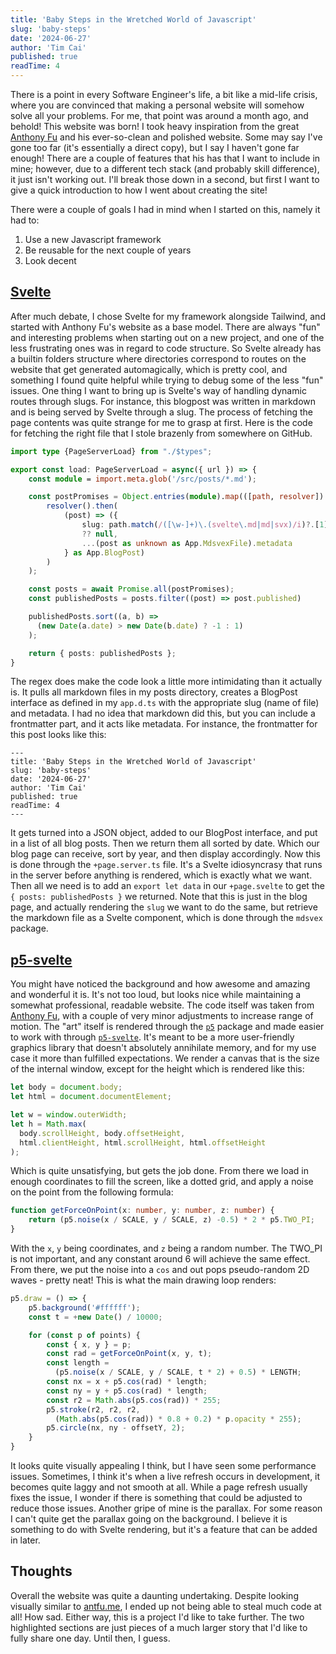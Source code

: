 ```yaml
---
title: 'Baby Steps in the Wretched World of Javascript'
slug: 'baby-steps'
date: '2024-06-27'
author: 'Tim Cai'
published: true
readTime: 4
---
```


There is a point in every Software Engineer's life, a bit like a mid-life crisis,
where you are convinced that making a personal website will somehow solve all your problems.
For me, that point was around a month ago, and behold! This website was born!
I took heavy inspiration from the great [Anthony Fu](http://www.antfu.me) and his
ever-so-clean and polished website. Some may say I've gone too far (it's essentially a direct copy),
but I say I haven't gone far enough! There are a couple of features that his has that I want to include in mine;
however, due to a different tech stack (and probably skill difference), it just isn't working out.
I'll break those down in a second, but first I want to give a quick introduction to how I went about creating the site!

There were a couple of goals I had in mind when I started on this, namely it had to:
1. Use a new Javascript framework
2. Be reusable for the next couple of years
3. Look decent

## [Svelte](https://svelte.dev/)
After much debate, I chose Svelte for my framework alongside Tailwind, and started with Anthony Fu's website as a base
model. There are always "fun" and interesting problems when starting out on a new project, and one of the less 
frustrating ones was in regard to code structure. So Svelte already has a builtin folders structure where directories
correspond to routes on the website that get generated automagically, which is pretty cool, and something I found
quite helpful while trying to debug some of the less "fun" issues. One thing I want to bring up is Svelte's way of 
handling dynamic routes through slugs. For instance, this blogpost was written in markdown and is being served by Svelte 
through a slug. The process of fetching the page contents was quite strange for me to grasp at first. Here is the code
for fetching the right file that I stole brazenly from somewhere on GitHub.

```ts
import type {PageServerLoad} from "./$types";

export const load: PageServerLoad = async({ url }) => {
	const module = import.meta.glob('/src/posts/*.md');

	const postPromises = Object.entries(module).map(([path, resolver]) =>
		resolver().then(
			(post) => ({
				slug: path.match(/([\w-]+)\.(svelte\.md|md|svx)/i)?.[1] 
                ?? null, 
                ...(post as unknown as App.MdsvexFile).metadata
			} as App.BlogPost)
		)
	);

	const posts = await Promise.all(postPromises);
	const publishedPosts = posts.filter((post) => post.published)

	publishedPosts.sort((a, b) => 
      (new Date(a.date) > new Date(b.date) ? -1 : 1)
    );

	return { posts: publishedPosts };
}
```

The regex does make the code look a little more intimidating than it actually is. It pulls all markdown files in my posts
directory, creates a BlogPost interface as defined in my `app.d.ts` with the appropriate slug (name of file) and metadata.
I had no idea that markdown did this, but you can include a frontmatter part, and it acts like metadata. For instance,
the frontmatter for this post looks like this:

```
---
title: 'Baby Steps in the Wretched World of Javascript'
slug: 'baby-steps'
date: '2024-06-27'
author: 'Tim Cai'
published: true
readTime: 4
---
```

It gets turned into a JSON object, added to our BlogPost interface, and put in a list of all blog posts. Then we return
them all sorted by date. Which our blog page can receive, sort by year, and then display accordingly. Now this is done
through the `+page.server.ts` file. It's a Svelte idiosyncrasy that runs in the server before anything is rendered, 
which is exactly what we want. Then all we need is to add an `export let data` in our `+page.svelte` to get the 
`{ posts: publishedPosts }` we returned. Note that this is just in the blog page, and actually rendering the `slug` we
want to do the same, but retrieve the markdown file as a Svelte component, which is done through the `mdsvex` package. 

## [p5-svelte](https://p5js.org/)
You might have noticed the background and how awesome and amazing and wonderful it is. It's not too loud, but looks
nice while maintaining a somewhat professional, readable website. The code itself was taken from 
[Anthony Fu](https://github.com/antfu/antfu.me/blob/main/src/components/ArtDots.vue), with a
couple of very minor adjustments to increase range of motion. The "art" itself is rendered through the 
[`p5`](https://p5js.org/) package and made easier to work with through 
[`p5-svelte`](https://github.com/tonyketcham/p5-svelte). It's meant to be a more user-friendly graphics library that 
doesn't absolutely annihilate memory, and for my use case it more than fulfilled expectations. We render a canvas that
is the size of the internal window, except for the height which is rendered like this:

```typescript
let body = document.body;
let html = document.documentElement;

let w = window.outerWidth;
let h = Math.max(
  body.scrollHeight, body.offsetHeight,
  html.clientHeight, html.scrollHeight, html.offsetHeight
);
```

Which is quite unsatisfying, but gets the job done. From there we load in enough coordinates to fill the screen, 
like a dotted grid, and apply a noise on the point from the following formula:

```ts
function getForceOnPoint(x: number, y: number, z: number) {
    return (p5.noise(x / SCALE, y / SCALE, z) -0.5) * 2 * p5.TWO_PI;
}
```

With the `x`, `y` being coordinates, and `z` being a random number. The TWO_PI is not important, and any constant around
6 will achieve the same effect. From there, we put the noise into a `cos` and out pops pseudo-random 2D waves - pretty neat!
This is what the main drawing loop renders:

```ts
p5.draw = () => {
    p5.background('#ffffff');
    const t = +new Date() / 10000;

    for (const p of points) {
        const { x, y } = p;
        const rad = getForceOnPoint(x, y, t);
        const length = 
          (p5.noise(x / SCALE, y / SCALE, t * 2) + 0.5) * LENGTH;
        const nx = x + p5.cos(rad) * length;
        const ny = y + p5.cos(rad) * length;
        const r2 = Math.abs(p5.cos(rad)) * 255;
        p5.stroke(r2, r2, r2, 
          (Math.abs(p5.cos(rad)) * 0.8 + 0.2) * p.opacity * 255);
        p5.circle(nx, ny - offsetY, 2);
    }
}
```

It looks quite visually appealing I think, but I have seen some performance issues. Sometimes, I think it's when 
a live refresh occurs in development, it becomes quite laggy and not smooth at all. While a page refresh usually fixes
the issue, I wonder if there is something that could be adjusted to reduce those issues. Another gripe of mine is the 
parallax. For some reason I can't quite get the parallax going on the background. I believe it is something to do with
Svelte rendering, but it's a feature that can be added in later. 

## Thoughts
Overall the website was quite a daunting undertaking. Despite looking visually similar to [antfu.me](http://www.antfu.me),
I ended up not being able to steal much code at all! How sad. Either way, this is a project I'd like to take further.
The two highlighted sections are just pieces of a much larger story that I'd like to fully share one day. Until then, I guess.